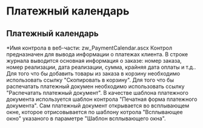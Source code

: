 ﻿---
description: 2.4.7
---
# Платежный календарь
## Платежный календарь
*Имя контрола в веб-части: zw_PaymentCalendar.ascx
Контрол предназначен для вывода информации о платежах клиента.
В строке журнала выводится основная информация о заказе: номер заказа, номер реализации, дата реализации, сумма, крайняя дата оплаты и т.д.. 
Для того что бы добавить товары из заказа в корзину необходимо использовать ссылку "Скопировать в корзину".
Для того что бы распечатать платежный докумен необходимо использовать ссылку "Распечатать платежный документ". В качестве шаблона платежного документа используется шаблон контрола "Печатная форма платежного документа". Сам платежный документ открывается во всплывающем окне, которое отрисовывается по шаблону котрола "Всплывающее окно" указаного в параметре "Шаблон всплывающего окна".
